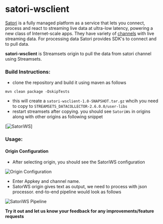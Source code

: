 # satori-wsclient
[Satori](https://www.satori.com/) is a fully managed platform as a service that lets you connect, process and react to streaming live data at ultra-low latency, powering a new class of Internet-scale apps. 
They have variety of [channels](https://www.satori.com/opendata/channels) with live streaming data. For processing data Satori provides SDK's to connect and to pull data.

**satori-wsclient** is  Streamsets origin to pull the data from satori channel using Streamsets.

### Build Instructions:
* clone the repository and build it using maven as follows

```mvn clean package -DskipTests```

* this will create a ```satori-wsclient-1.0-SNAPSHOT.tar.gz``` whcih you need to copy to ```STREAMSETS_DATACOLLECTOR-2.6.0.0/user-libs```
* restart streamsets after copying. you should see ```SatoriWs``` in origins along with other origins as following snippet 

[![SatoriWS](https://github.com/Yotabites/satori-wsclient/blob/master/images/satori1.png  "SatoriWS")]


### Usage:

#### Origin Configuration

* After selecting origin, you should see the SatoriWS configuration

![Origin Configuration](https://github.com/Yotabites/satori-wsclient/blob/master/images/satori2.png  "Origin Configuration")

* Enter Appkey and channel name.
* SatorWS origin gives text as output, we need to process with json processor. end-to-end pipeline would look as follows 

![SatoriWS Pipeline](https://github.com/Yotabites/satori-wsclient/blob/master/images/satori3.png  "SatoriWS Pipeline")



**Try it out and let us know your feedback for any improvements/feature requests**


